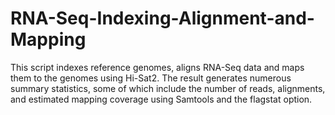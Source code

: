 # RNA-Seq-Indexing-Alignment-and-Mapping
This script indexes reference genomes, aligns RNA-Seq data and maps them to the genomes using Hi-Sat2. The result generates numerous summary statistics, some of which include the number of reads, alignments, and estimated mapping coverage using Samtools and the flagstat option. 
